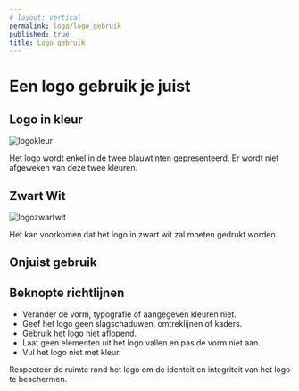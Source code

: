 ```yaml
---
# layout: vertical
permalink: logo/logo_gebruik
published: true
title: Logo gebruik
---
```


# Een logo gebruik je juist

## Logo in kleur

<img src="/1718-3CMO-BaP-astrvand8/images/voorbeelden/logokleur.jpg" alt="logokleur" class="w-75">

Het logo wordt enkel in de twee blauwtinten gepresenteerd. Er wordt niet afgeweken van deze twee kleuren. 


## Zwart Wit

<img src="/1718-3CMO-BaP-astrvand8/images/voorbeelden/logozwartwit.jpg" alt="logozwartwit" class="w-75">

Het kan voorkomen dat het logo in zwart wit zal moeten gedrukt worden.


## Onjuist gebruik

## Beknopte richtlijnen

- Verander de vorm, typografie of aangegeven kleuren niet.
- Geef het logo geen slagschaduwen, omtreklijnen of kaders.
- Gebruik het logo niet aflopend.
- Laat geen elementen uit het logo vallen en pas de vorm niet aan. 
- Vul het logo niet met kleur.

Respecteer de ruimte rond het logo om de identeit en integriteit van het logo te beschermen.